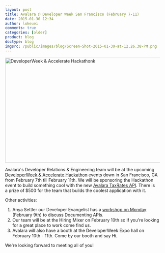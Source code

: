 ```yaml
---
layout: post
title: Avalara @ Developer Week San Francisco (February 7-11)
date: 2015-01-30 12:34
author: lokeuei
comments: true
categories: [older]
product: blog
doctype: blog
imgsrc: /public/images/blog/Screen-Shot-2015-01-30-at-12.26.38-PM.png
---
```

<img src="/public/images/blog/Screen-Shot-2015-01-30-at-12.26.38-PM.png" width="669" height="341" alt="DeveloperWeek &amp; Accelerate Hackathonk" />

Avalara's Developer Relations &amp; Engineering team will be at the upcoming <a href="http://developerweek.com">DeveloperWeek &amp; Accelerate Hackathon</a> events down in San Francisco, CA from February 7th till February 11th. We will be sponsoring the Hackathon event to build something cool with the new <a href="http://taxratesapi.avalara.com">Avalara TaxRates API</a>. There is a prize of $500 for the team that builds the coolest application with it.

Other activities:
<ol>
	<li>Anya Settler our Developer Evangelist has a <a href="http://developerweek2015conferenceexpo.sched.org/event/53e3830a75273b64331ea3daa97efe0d#.VMmdp8a-ASs">workshop on Monday</a> (February 9th) to discuss Documenting APIs.</li>
	<li>Our team will be at the Hiring Mixer on February 10th so if you're looking for a great place to work come find us.</li>
	<li>Avalara will also have a booth at the DeveloperWeek Expo hall on February 10th - 11th. Come by our booth and say Hi.</li>
</ol>

We're looking forward to meeting all of you!

